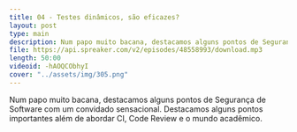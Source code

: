```yaml
---
title: 04 - Testes dinâmicos, são eficazes?
layout: post
type: main
description: Num papo muito bacana, destacamos alguns pontos de Segurança de Software com um convidado sensacional. Destacamos alguns pontos importantes além de abordar CI, Code Review e o mundo acadêmico.
file: https://api.spreaker.com/v2/episodes/48558993/download.mp3
length: 50:00
videoid: -hAOQCObhyI
cover: "../assets/img/305.png"
---
```


Num papo muito bacana, destacamos alguns pontos de Segurança de Software com um convidado sensacional. Destacamos alguns pontos importantes além de abordar CI, Code Review e o mundo acadêmico.